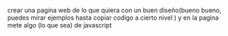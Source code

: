 crear una pagina web de lo que quiera con un buen diseño(bueno bueno, puedes mirar ejemplos hasta copiar codigo a cierto nivel ) y en la pagina mete algo (lo que sea) de javascript